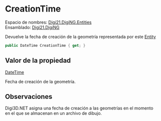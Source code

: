 # CreationTime

Espacio de nombres: [Digi21.DigiNG.Entities](https://app.gitbook.com/@digi21/s/ayuda-de-digi21/~/drafts/-MXR80mySoUUhqygVNjW/digi3d-net/programacion/.net/referencia/digi21.diging/digi21.diging.entities)   
Ensamblado: [Digi21.DigiNG](https://app.gitbook.com/@digi21/s/ayuda-de-digi21/~/drafts/-MXR80mySoUUhqygVNjW/digi3d-net/programacion/.net/referencia/digi21.diging)​‌

Devuelve la fecha de creación de la geometría representada por este [Entity](https://app.gitbook.com/@digi21/s/ayuda-de-digi21/~/drafts/-MXR80mySoUUhqygVNjW/digi3d-net/programacion/.net/referencia/digi21.diging/digi21.diging.entities/entity)

```csharp
public DateTime CreationTime { get; }‌
```

## Valor de la propiedad <a id="valor-de-la-propiedad"></a>

[DateTime](https://docs.microsoft.com/en-us/dotnet/api/system.datetime?view=net-5.0)​‌

‌Fecha de creación de la geometría.

## Observaciones

Digi3D.NET asigna una fecha de creación a las geometrías en el momento en el que se almacenan en un archivo de dibujo.

